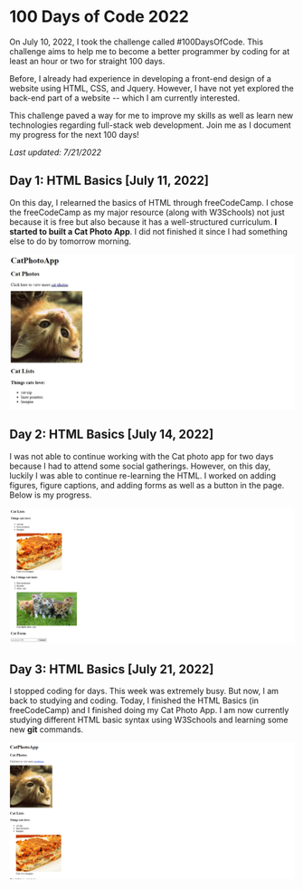 # 100 Days of Code 2022

On July 10, 2022, I took the challenge called #100DaysOfCode. This challenge aims to help me to become a better programmer by coding for at least an hour or two for straight 100 days. 

Before, I already had experience in developing a front-end design of a website using HTML, CSS, and Jquery. However, I have not yet explored the back-end part of a website -- which I am currently interested. 

This challenge paved a way for me to improve my skills as well as learn new technologies regarding full-stack web development. Join me as I document my progress for the next 100 days!

*Last updated: 7/21/2022*

## Day 1: HTML Basics [July 11, 2022]
On this day, I relearned the basics of HTML through freeCodeCamp. I chose the freeCodeCamp as my major resource (along with W3Schools) not just because it is free but also because it has a well-structured curriculum. **I started to built a Cat Photo App**. I did not finished it since I had something else to do by tomorrow morning. 

![](Documentation/Day1.jpg) 

## Day 2: HTML Basics [July 14, 2022]
I was not able to continue working with the Cat photo app for two days because I had to attend some social gatherings. However, on this day, luckily I was able to continue re-learning the HTML. I worked on adding figures, figure captions, and adding forms as well as a button in the page. Below is my progress.

![](Documentation/Day2.jpg)

## Day 3: HTML Basics [July 21, 2022]
I stopped coding for days. This week was extremely busy. But now, I am back to studying and coding. Today, I finished the HTML Basics (in freeCodeCamp) and I finished doing my Cat Photo App. I am now currently studying different HTML basic syntax using W3Schools and learning some new **git** commands.  

![](Documentation/Day%203.gif)
